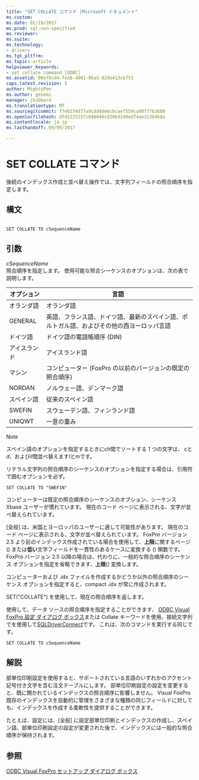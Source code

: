 ```yaml
---
title: "SET COLLATE コマンド |Microsoft ドキュメント"
ms.custom: 
ms.date: 01/19/2017
ms.prod: sql-non-specified
ms.reviewer: 
ms.suite: 
ms.technology:
- drivers
ms.tgt_pltfrm: 
ms.topic: article
helpviewer_keywords:
- set collate command [ODBC]
ms.assetid: 00efbcd4-fea8-4061-86a5-82de413cb753
caps.latest.revision: 5
author: MightyPen
ms.author: genemi
manager: jhubbard
ms.translationtype: MT
ms.sourcegitcommit: f7e6274d77a9cdd4de6cbcaef559ca99f77b3608
ms.openlocfilehash: dfd2225157c048840cd20bd140ed74ae31384b8a
ms.contentlocale: ja-jp
ms.lasthandoff: 09/09/2017

---
```

# <a name="set-collate-command"></a>SET COLLATE コマンド
後続のインデックス作成と並べ替え操作では、文字列フィールドの照合順序を指定します。  
  
## <a name="syntax"></a>構文  
  
```  
  
SET COLLATE TO cSequenceName  
```  
  
## <a name="arguments"></a>引数  
 *cSequenceName*  
 照合順序を指定します。 使用可能な照合シーケンスのオプションは、次の表で説明します。  
  
|オプション|言語|  
|-------------|--------------|  
|オランダ語|オランダ語|  
|GENERAL|英語、フランス語、ドイツ語、最新のスペイン語、ポルトガル語、およびその他の西ヨーロッパ言語|  
|ドイツ語|ドイツ語の電話帳順序 (DIN)|  
|アイスランド|アイスランド語|  
|マシン|コンピューター (FoxPro の以前のバージョンの既定の照合順序)|  
|NORDAN|ノルウェー語、デンマーク語|  
|スペイン語|従来のスペイン語|  
|SWEFIN|スウェーデン語、フィンランド語|  
|UNIQWT|一意の重み|  
  
> [!NOTE]  
>  スペイン語のオプションを指定するときに*ch*間でソートする 1 つの文字は、 *c*と*d*、および*ll*間並べ替えます*l*と*m*です。  
  
 リテラル文字列の照合順序のシーケンスのオプションを指定する場合は、引用符で囲むオプションを必ず。  
  
```  
SET COLLATE TO "SWEFIN"  
```  
  
 コンピューターは既定の照合順序のシーケンスのオプション、シーケンス Xbase ユーザーが慣れています。 現在のコード ページに表示される、文字が並べ替えられています。  
  
 [全般] は、米国とヨーロッパのユーザーに適して可能性があります。 現在のコード ページに表示される、文字が並べ替えられています。 FoxPro バージョン 2.5 より前のインデックス作成されている場合を使用して、**上限**に関するページ () または**低い**文字フィールドを一貫性のあるケースに変換する () 関数です。 FoxPro バージョン 2.5 以降の場合は、代わりに、一般的な照合順序のシーケンス オプションを指定を省略できます、**上限**() 変換します。  
  
 コンピューターおよび .idx ファイルを作成するかどうか以外の照合順序のシーケンス オプションを指定すると、compact .idx が常に作成されます。  
  
 SET("COLLATE") を使用して、現在の照合順序を返します。  
  
 使用して、データ ソースの照合順序を指定することができます、 [ODBC Visual FoxPro 設定 ダイアログ ボックス](../../odbc/microsoft/odbc-visual-foxpro-setup-dialog-box.md)または Collate キーワードを使用、接続文字列でを使用して[SQLDriverConnect](../../odbc/microsoft/sqldriverconnect-visual-foxpro-odbc-driver.md)です。 これは、次のコマンドを実行する同じです。  
  
```  
SET COLLATE TO cSequenceName  
```  
  
## <a name="remarks"></a>解説  
 部単位印刷設定を使用すると、サポートされている言語のいずれかのアクセント記号付き文字を含む注文テーブルにします。 部単位印刷設定の設定を変更すると、既に開かれているインデックスの照合順序に影響しません。 Visual FoxPro 既存のインデックスを自動的に管理をさまざまな種類の同じフィールドに対しても、インデックスを作成する柔軟性を提供することができます。  
  
 たとえば、設定には、[全般] に設定部単位印刷とインデックスの作成し、スペイン語、部単位印刷設定の設定が変更された後で、インデックスには一般的な照合順序が保持されます。  
  
## <a name="see-also"></a>参照  
 [ODBC Visual FoxPro セットアップ ダイアログ ボックス](../../odbc/microsoft/odbc-visual-foxpro-setup-dialog-box.md)
